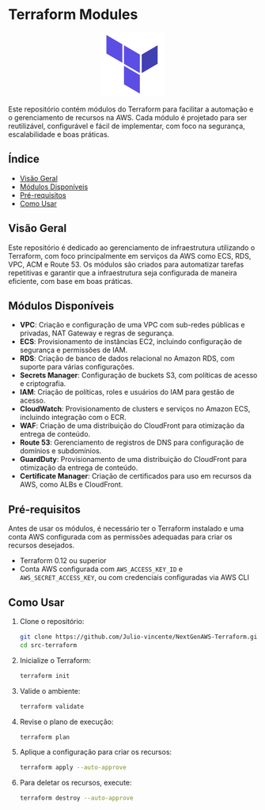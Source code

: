 # Terraform Modules

<p align="center">
  <img src="https://github.com/devicons/devicon/blob/master/icons/terraform/terraform-original.svg" width="130">
</p>

Este repositório contém módulos do Terraform para facilitar a automação e o gerenciamento de recursos na AWS. Cada módulo é projetado para ser reutilizável, configurável e fácil de implementar, com foco na segurança, escalabilidade e boas práticas.

## Índice

- [Visão Geral](#visão-geral)
- [Módulos Disponíveis](#módulos-disponíveis)
- [Pré-requisitos](#pré-requisitos)
- [Como Usar](#como-usar)

## Visão Geral

Este repositório é dedicado ao gerenciamento de infraestrutura utilizando o Terraform, com foco principalmente em serviços da AWS como ECS, RDS, VPC, ACM e Route 53. Os módulos são criados para automatizar tarefas repetitivas e garantir que a infraestrutura seja configurada de maneira eficiente, com base em boas práticas.

## Módulos Disponíveis

- **VPC**: Criação e configuração de uma VPC com sub-redes públicas e privadas, NAT Gateway e regras de segurança.
- **ECS**: Provisionamento de instâncias EC2, incluindo configuração de segurança e permissões de IAM.
- **RDS**: Criação de banco de dados relacional no Amazon RDS, com suporte para várias configurações.
- **Secrets Manager**: Configuração de buckets S3, com políticas de acesso e criptografia.
- **IAM**: Criação de políticas, roles e usuários do IAM para gestão de acesso.
- **CloudWatch**: Provisionamento de clusters e serviços no Amazon ECS, incluindo integração com o ECR.
- **WAF**: Criação de uma distribuição do CloudFront para otimização da entrega de conteúdo.
- **Route 53**: Gerenciamento de registros de DNS para configuração de domínios e subdomínios.
- **GuardDuty**: Provisionamento de uma distribuição do CloudFront para otimização da entrega de conteúdo.
- **Certificate Manager**: Criação de certificados para uso em recursos da AWS, como ALBs e CloudFront.

## Pré-requisitos

Antes de usar os módulos, é necessário ter o Terraform instalado e uma conta AWS configurada com as permissões adequadas para criar os recursos desejados.

- Terraform 0.12 ou superior
- Conta AWS configurada com `AWS_ACCESS_KEY_ID` e `AWS_SECRET_ACCESS_KEY`, ou com credenciais configuradas via AWS CLI

## Como Usar

1. Clone o repositório:

    ```bash
    git clone https://github.com/Julio-vincente/NextGenAWS-Terraform.git
    cd src-terraform
    ```

2. Inicialize o Terraform:

    ```bash
    terraform init
    ```

3. Valide o ambiente:

    ```bash
    terraform validate
    ```

4. Revise o plano de execução:

    ```bash
    terraform plan
    ```

5. Aplique a configuração para criar os recursos:

    ```bash
    terraform apply --auto-approve
    ```

6. Para deletar os recursos, execute:

    ```bash
    terraform destroy --auto-approve
    ```